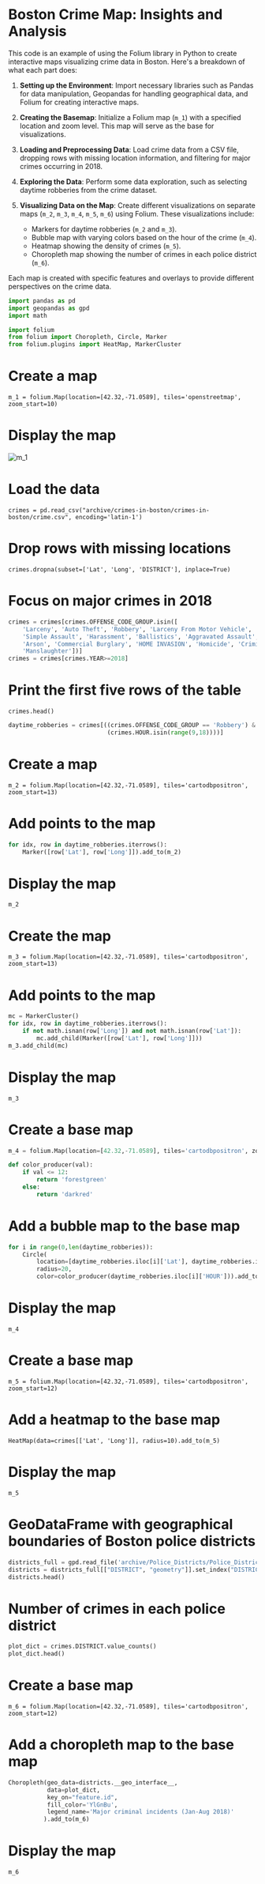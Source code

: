 # Boston Crime Map: Insights and Analysis

This code is an example of using the Folium library in Python to create interactive maps visualizing crime data in Boston. Here's a breakdown of what each part does:

1. **Setting up the Environment**: Import necessary libraries such as Pandas for data manipulation, Geopandas for handling geographical data, and Folium for creating interactive maps.

2. **Creating the Basemap**: Initialize a Folium map (`m_1`) with a specified location and zoom level. This map will serve as the base for visualizations.

3. **Loading and Preprocessing Data**: Load crime data from a CSV file, dropping rows with missing location information, and filtering for major crimes occurring in 2018.

4. **Exploring the Data**: Perform some data exploration, such as selecting daytime robberies from the crime dataset.

5. **Visualizing Data on the Map**: Create different visualizations on separate maps (`m_2`, `m_3`, `m_4`, `m_5`, `m_6`) using Folium. These visualizations include:
   - Markers for daytime robberies (`m_2` and `m_3`).
   - Bubble map with varying colors based on the hour of the crime (`m_4`).
   - Heatmap showing the density of crimes (`m_5`).
   - Choropleth map showing the number of crimes in each police district (`m_6`).

Each map is created with specific features and overlays to provide different perspectives on the crime data.
```py
import pandas as pd
import geopandas as gpd
import math

import folium
from folium import Choropleth, Circle, Marker
from folium.plugins import HeatMap, MarkerCluster
```
# Create a map
`m_1 = folium.Map(location=[42.32,-71.0589], tiles='openstreetmap', zoom_start=10)`

# Display the map
![m_1](/media/images/m_1.png)

# Load the data
`crimes = pd.read_csv("archive/crimes-in-boston/crimes-in-boston/crime.csv", encoding='latin-1')`

# Drop rows with missing locations
`crimes.dropna(subset=['Lat', 'Long', 'DISTRICT'], inplace=True)`

# Focus on major crimes in 2018
```py
crimes = crimes[crimes.OFFENSE_CODE_GROUP.isin([
    'Larceny', 'Auto Theft', 'Robbery', 'Larceny From Motor Vehicle', 'Residential Burglary',
    'Simple Assault', 'Harassment', 'Ballistics', 'Aggravated Assault', 'Other Burglary', 
    'Arson', 'Commercial Burglary', 'HOME INVASION', 'Homicide', 'Criminal Harassment', 
    'Manslaughter'])]
crimes = crimes[crimes.YEAR>=2018]
```
# Print the first five rows of the table
`crimes.head()`

```py
daytime_robberies = crimes[((crimes.OFFENSE_CODE_GROUP == 'Robbery') & \
                            (crimes.HOUR.isin(range(9,18))))]

```
# Create a map
`m_2 = folium.Map(location=[42.32,-71.0589], tiles='cartodbpositron', zoom_start=13)`

# Add points to the map
```py
for idx, row in daytime_robberies.iterrows():
    Marker([row['Lat'], row['Long']]).add_to(m_2)
```
# Display the map
`m_2`

# Create the map
`m_3 = folium.Map(location=[42.32,-71.0589], tiles='cartodbpositron', zoom_start=13)`

# Add points to the map
```py
mc = MarkerCluster()
for idx, row in daytime_robberies.iterrows():
    if not math.isnan(row['Long']) and not math.isnan(row['Lat']):
        mc.add_child(Marker([row['Lat'], row['Long']]))
m_3.add_child(mc)
```

# Display the map
`m_3`

# Create a base map
```py
m_4 = folium.Map(location=[42.32,-71.0589], tiles='cartodbpositron', zoom_start=13)

def color_producer(val):
    if val <= 12:
        return 'forestgreen'
    else:
        return 'darkred'
```

# Add a bubble map to the base map
```py
for i in range(0,len(daytime_robberies)):
    Circle(
        location=[daytime_robberies.iloc[i]['Lat'], daytime_robberies.iloc[i]['Long']],
        radius=20,
        color=color_producer(daytime_robberies.iloc[i]['HOUR'])).add_to(m_4)
```
# Display the map
`m_4`

# Create a base map
`m_5 = folium.Map(location=[42.32,-71.0589], tiles='cartodbpositron', zoom_start=12)`

# Add a heatmap to the base map
`HeatMap(data=crimes[['Lat', 'Long']], radius=10).add_to(m_5)`

# Display the map
`m_5`

# GeoDataFrame with geographical boundaries of Boston police districts
```py
districts_full = gpd.read_file('archive/Police_Districts/Police_Districts/Police_Districts.shp')
districts = districts_full[["DISTRICT", "geometry"]].set_index("DISTRICT")
districts.head()
```

# Number of crimes in each police district
```py
plot_dict = crimes.DISTRICT.value_counts()
plot_dict.head()
```

# Create a base map
`m_6 = folium.Map(location=[42.32,-71.0589], tiles='cartodbpositron', zoom_start=12)`

# Add a choropleth map to the base map
```py
Choropleth(geo_data=districts.__geo_interface__, 
           data=plot_dict, 
           key_on="feature.id", 
           fill_color='YlGnBu', 
           legend_name='Major criminal incidents (Jan-Aug 2018)'
          ).add_to(m_6)
```
# Display the map
`m_6`

